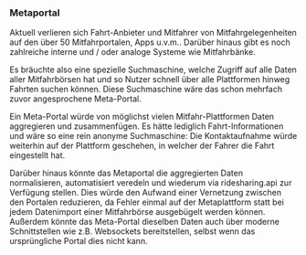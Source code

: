 ### Metaportal

Aktuell verlieren sich Fahrt-Anbieter und Mitfahrer von Mitfahrgelegenheiten
auf den über 50 Mitfahrportalen, Apps u.v.m.. Darüber hinaus gibt es
noch zahlreiche interne und / oder analoge Systeme wie Mitfahrbänke.

Es bräuchte also eine spezielle Suchmaschine, welche Zugriff auf alle
Daten aller Mitfahrbörsen hat und so Nutzer schnell über alle Plattformen
hinweg Fahrten suchen können. Diese Suchmaschine wäre das schon mehrfach
zuvor angesprochene Meta-Portal.

Ein Meta-Portal würde von möglichst vielen Mitfahr-Plattformen 
Daten aggregieren und zusammenfügen. Es hätte lediglich Fahrt-Informationen
und wäre so eine rein anonyme Suchmaschine: Die Kontaktaufnahme würde
weiterhin auf der Plattform geschehen, in welcher der Fahrer die Fahrt
eingestellt hat.

Darüber hinaus könnte das Metaportal die aggregierten Daten normalisieren,
automatisiert veredeln und wiederum via ridesharing.api zur Verfügung
stellen. Dies würde den Aufwand einer Vernetzung zwischen den Portalen 
reduzieren, da Fehler einmal auf der Metaplattform statt bei jedem
Datenimport einer Mitfahrbörse ausgebügelt werden können. Außerdem
könnte das Meta-Portal dieselben Daten auch über moderne Schnittstellen 
wie z.B. Websockets bereitstellen, selbst wenn das ursprüngliche
Portal dies nicht kann.
